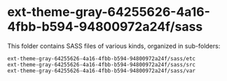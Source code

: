 # ext-theme-gray-64255626-4a16-4fbb-b594-94800972a24f/sass

This folder contains SASS files of various kinds, organized in sub-folders:

    ext-theme-gray-64255626-4a16-4fbb-b594-94800972a24f/sass/etc
    ext-theme-gray-64255626-4a16-4fbb-b594-94800972a24f/sass/src
    ext-theme-gray-64255626-4a16-4fbb-b594-94800972a24f/sass/var

